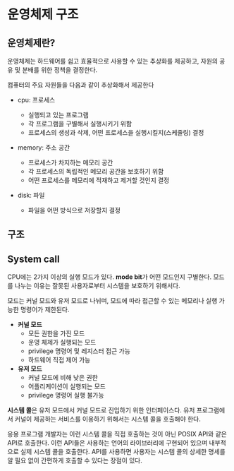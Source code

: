 # 운영체제 구조

## 운영체제란?

운영체제는 하드웨어를 쉽고 효율적으로 사용할 수 있는 추상화를 제공하고, 자원의 공유 및 분배를 위한 정책을 결정한다.

컴퓨터의 주요 자원들을 다음과 같이 추상화해서 제공한다

- cpu: 프로세스
  - 실행되고 있는 프로그램
  - 각 프로그램을 구별해서 실행시키기 위함
  - 프로세스의 생성과 삭제, 어떤 프로세스을 실행시킬지(스케줄링) 결정

- memory: 주소 공간
  - 프로세스가 차지하는 메모리 공간
  - 각 프로세스의 독립적인 메모리 공간을 보호하기 위함
  - 어떤 프로세스를 메모리에 적재하고 제거할 것인지 결정

- disk: 파일
  - 파일을 어떤 방식으로 저장할지 결정

## 구조



## System call

CPU에는 2가지 이상의 실행 모드가 있다. **mode bit**가 어떤 모드인지 구별한다. 모드를 나누는 이유는 잘못된 사용자로부터 시스템을 보호하기 위해서다. 

모드는 커널 모드와 유저 모드로 나뉘며, 모드에 따라 접근할 수 있는 메모리나 실행 가능한 명령어가 제한된다.

- **커널 모드**
  - 모든 권한을 가진 모드
  - 운영 체제가 실행되는 모드
  - privilege 명령어 및 레지스터 접근 가능
  - 하드웨어 직접 제어 가능
- **유저 모드**
  - 커널 모드에 비해 낮은 권한
  - 어플리케이션이 실행되는 모드
  - privilege 명령어 실행 불가능

**시스템 콜**은 유저 모드에서 커널 모드로 진입하기 위한 인터페이스다. 유저 프로그램에서 커널이 제공하는 서비스를 이용하기 위해서는 시스템 콜을 호출해야 한다. 

응용 프로그램 개발자는 이런 시스템 콜을 직접 호출하는 것이 아닌 POSIX API와 같은 API로 호출한다. 이런 API들은 사용하는 언어의 라이브러리에 구현되어 있으며 내부적으로 실제 시스템 콜을 호출한다. API를 사용하면 사용자는 시스템 콜의 상세한 명세를 알 필요 없이 간편하게 호출할 수 있다는 장점이 있다. 

